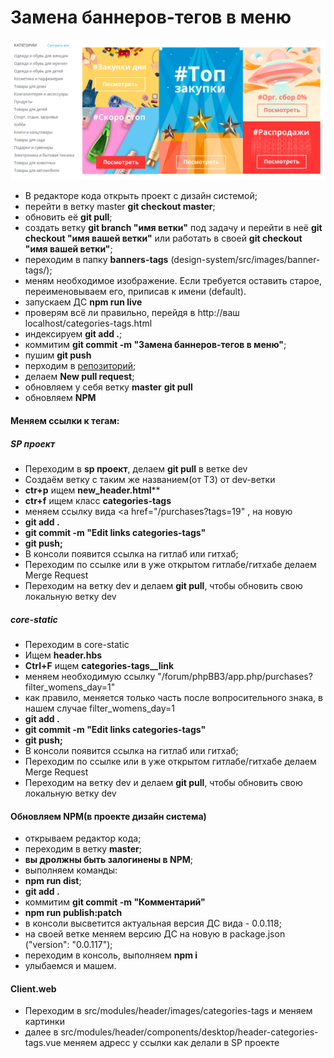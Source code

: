 # Замена баннеров-тегов в меню

![alt-текст](https://github.com/63pokupki/design-system/blob/design-system_Ivan/src/images/not_important_images/banner-menu.png)

- В редакторе кода открыть проект с дизайн системой;
- перейти в ветку master **git checkout master**;
- обновить её **git pull**;
- создать ветку **git branch "имя ветки"** под задачу и перейти в неё **git checkout "имя вашей ветки"** или работать в своей **git checkout "имя вашей ветки"**;
- переходим в папку **banners-tags** (design-system/src/images/banner-tags/);
- меням необходимое изображение. Если требуется оставить старое, переименовываем его, приписав к имени (default).
- запускаем ДС **npm run live**
- проверям всё ли правильно, перейдя в http://ваш localhost/categories-tags.html
- индексируем **git add .**;
- коммитим **git commit -m "Замена баннеров-тегов в меню"**;
- пушим **git push**
- перходим в  [репозиторий](https://github.com/63pokupki/design-system/branches);
- делаем **New pull request**;
- обновляем у себя ветку **master** **git pull**
- обновляем  **NPM**

#### Меняем ссылки к тегам:

##### SP проект

- Переходим в **sp проект**, делаем **git pull** в ветке dev
- Создаём ветку с таким же названием(от ТЗ) от dev-ветки
- **ctr+p** ищем **new_header.html****
- **ctr+f** ищем класс **categories-tags**
- меняем ссылку вида <a href="/purchases?tags=19" , на новую
- **git add .**
- **git commit -m "Edit links categories-tags"**
- **git push;**
- В консоли появится ссылка на гитлаб или гитхаб;
- Переходим по ссылке или в уже открытом гитлабе/гитхабе делаем Merge Request  
- Переходим на ветку dev и делаем **git pull**, чтобы обновить свою локальную ветку dev

##### core-static

- Переходим в core-static
- Ищем **header.hbs**
- **Ctrl+F** ищем **categories-tags__link**
- меняем необходимую ссылку "/forum/phpBB3/app.php/purchases?filter_womens_day=1"
- как правило, меняется только часть после вопросительного знака, в нашем случае filter_womens_day=1
- **git add .**
- **git commit -m "Edit links categories-tags"**
- **git push;**
- В консоли появится ссылка на гитлаб или гитхаб;
- Переходим по ссылке или в уже открытом гитлабе/гитхабе делаем Merge Request  
- Переходим на ветку dev и делаем **git pull**, чтобы обновить свою локальную ветку dev

#### Обновляем NPM(в проекте дизайн система)

- открываем редактор кода;
- переходим в ветку **master**;
- **вы дролжны быть залогинены в NPM**;
- выполняем команды:
- **npm run dist**;
- **git add .**
- коммитим **git commit -m "Комментарий"**
- **npm run publish:patch**
- в консоли высветится актуальная версия ДС вида - 0.0.118;
- на своей ветке меняем версию ДС на новую в package.json ("version": "0.0.117");
- переходим в консоль, выполняем **npm i**
- улыбаемся и машем.
                        
 #### Client.web

- Переходим в src/modules/header/images/categories-tags и меняем картинки
- далее в src/modules/header/components/desktop/header-categories-tags.vue меняем адресс у ссылки как делали в SP проекте
